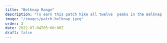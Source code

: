 ```yaml
---
title: "Belknap Range"
description: "To earn this patch hike all twelve  peaks in the Belknap range."
image: "/images/patch-belknap.jpeg"
order: 3
date: 2022-07-04T05:00:00Z
draft: false
---
```


